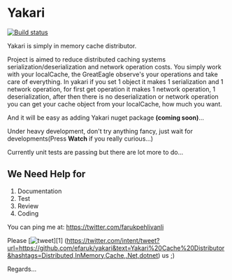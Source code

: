 Yakari
======

[![Build status](https://ci.appveyor.com/api/projects/status/0e86yl55qxo81xkr?svg=true)](https://ci.appveyor.com/project/efaruk/yakari)

Yakari is simply in memory cache distributor.

Project is aimed to reduce distributed caching systems serialization/deserialization and network operation costs.
You simply work with your localCache, the GreatEagle observe's your operations and take care of everything.
In yakari if you set 1 object it makes 1 serialization and 1 network operation, for first get operation it makes 1 network operation, 1 deserialization, after then there is no deserialization or network operation you can get your cache object from your localCache, how much you want. 

And it will be easy as adding Yakari nuget package **(coming soon)**...

Under heavy development, don't try anything fancy, just wait for developments(Press **Watch** if you really curious...)

Currently unit tests are passing but there are lot more to do...

We Need Help for
---

1. Documentation
2. Test
3. Review
4. Coding

You can ping me at: https://twitter.com/farukpehlivanli

[1.1]: http://i.imgur.com/wWzX9uB.png

Please [![tweet][1.1]][1] (https://twitter.com/intent/tweet?url=https://github.com/efaruk/yakari&text=Yakari%20Cache%20Distributor&hashtags=Distributed,InMemory,Cache,.Net,dotnet) us ;)

Regards...
